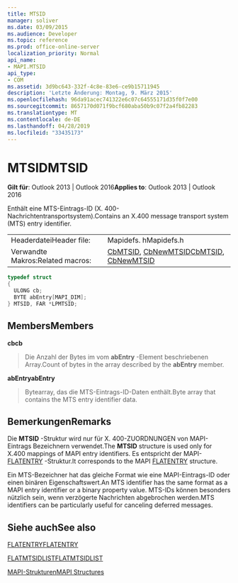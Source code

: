 ```yaml
---
title: MTSID
manager: soliver
ms.date: 03/09/2015
ms.audience: Developer
ms.topic: reference
ms.prod: office-online-server
localization_priority: Normal
api_name:
- MAPI.MTSID
api_type:
- COM
ms.assetid: 3d9bc643-332f-4c8e-83e6-ce9b15711945
description: 'Letzte Änderung: Montag, 9. März 2015'
ms.openlocfilehash: 96da91acec741322e6c07c64555171d35f0f7e00
ms.sourcegitcommit: 8657170d071f9bcf680aba50b9c07f2a4fb82283
ms.translationtype: MT
ms.contentlocale: de-DE
ms.lasthandoff: 04/28/2019
ms.locfileid: "33435173"
---
```

# <a name="mtsid"></a><span data-ttu-id="bb237-103">MTSID</span><span class="sxs-lookup"><span data-stu-id="bb237-103">MTSID</span></span>

  
  
<span data-ttu-id="bb237-104">**Gilt für**: Outlook 2013 | Outlook 2016</span><span class="sxs-lookup"><span data-stu-id="bb237-104">**Applies to**: Outlook 2013 | Outlook 2016</span></span> 
  
<span data-ttu-id="bb237-105">Enthält eine MTS-Eintrags-ID (X. 400-Nachrichtentransportsystem).</span><span class="sxs-lookup"><span data-stu-id="bb237-105">Contains an X.400 message transport system (MTS) entry identifier.</span></span> 
  
|||
|:-----|:-----|
|<span data-ttu-id="bb237-106">Headerdatei</span><span class="sxs-lookup"><span data-stu-id="bb237-106">Header file:</span></span>  <br/> |<span data-ttu-id="bb237-107">Mapidefs. h</span><span class="sxs-lookup"><span data-stu-id="bb237-107">Mapidefs.h</span></span>  <br/> |
|<span data-ttu-id="bb237-108">Verwandte Makros:</span><span class="sxs-lookup"><span data-stu-id="bb237-108">Related macros:</span></span>  <br/> |<span data-ttu-id="bb237-109">[CbMTSID](cbmtsid.md), [CbNewMTSID](cbnewmtsid.md)</span><span class="sxs-lookup"><span data-stu-id="bb237-109">[CbMTSID](cbmtsid.md), [CbNewMTSID](cbnewmtsid.md)</span></span> <br/> |
   
```cpp
typedef struct
{
  ULONG cb;
  BYTE abEntry[MAPI_DIM];
} MTSID, FAR *LPMTSID;

```

## <a name="members"></a><span data-ttu-id="bb237-110">Members</span><span class="sxs-lookup"><span data-stu-id="bb237-110">Members</span></span>

 <span data-ttu-id="bb237-111">**cb**</span><span class="sxs-lookup"><span data-stu-id="bb237-111">**cb**</span></span>
  
> <span data-ttu-id="bb237-112">Die Anzahl der Bytes im vom **abEntry** -Element beschriebenen Array.</span><span class="sxs-lookup"><span data-stu-id="bb237-112">Count of bytes in the array described by the **abEntry** member.</span></span> 
    
 <span data-ttu-id="bb237-113">**abEntry**</span><span class="sxs-lookup"><span data-stu-id="bb237-113">**abEntry**</span></span>
  
> <span data-ttu-id="bb237-114">Bytearray, das die MTS-Eintrags-ID-Daten enthält.</span><span class="sxs-lookup"><span data-stu-id="bb237-114">Byte array that contains the MTS entry identifier data.</span></span>
    
## <a name="remarks"></a><span data-ttu-id="bb237-115">Bemerkungen</span><span class="sxs-lookup"><span data-stu-id="bb237-115">Remarks</span></span>

<span data-ttu-id="bb237-116">Die **MTSID** -Struktur wird nur für X. 400-ZUORDNUNGEN von MAPI-Eintrags Bezeichnern verwendet.</span><span class="sxs-lookup"><span data-stu-id="bb237-116">The **MTSID** structure is used only for X.400 mappings of MAPI entry identifiers.</span></span> <span data-ttu-id="bb237-117">Es entspricht der MAPI- [FLATENTRY](flatentry.md) -Struktur.</span><span class="sxs-lookup"><span data-stu-id="bb237-117">It corresponds to the MAPI [FLATENTRY](flatentry.md) structure.</span></span> 
  
<span data-ttu-id="bb237-118">Ein MTS-Bezeichner hat das gleiche Format wie eine MAPI-Eintrags-ID oder einen binären Eigenschaftswert.</span><span class="sxs-lookup"><span data-stu-id="bb237-118">An MTS identifier has the same format as a MAPI entry identifier or a binary property value.</span></span> <span data-ttu-id="bb237-119">MTS-IDs können besonders nützlich sein, wenn verzögerte Nachrichten abgebrochen werden.</span><span class="sxs-lookup"><span data-stu-id="bb237-119">MTS identifiers can be particularly useful for canceling deferred messages.</span></span> 
  
## <a name="see-also"></a><span data-ttu-id="bb237-120">Siehe auch</span><span class="sxs-lookup"><span data-stu-id="bb237-120">See also</span></span>



[<span data-ttu-id="bb237-121">FLATENTRY</span><span class="sxs-lookup"><span data-stu-id="bb237-121">FLATENTRY</span></span>](flatentry.md)
  
[<span data-ttu-id="bb237-122">FLATMTSIDLIST</span><span class="sxs-lookup"><span data-stu-id="bb237-122">FLATMTSIDLIST</span></span>](flatmtsidlist.md)


[<span data-ttu-id="bb237-123">MAPI-Strukturen</span><span class="sxs-lookup"><span data-stu-id="bb237-123">MAPI Structures</span></span>](mapi-structures.md)

